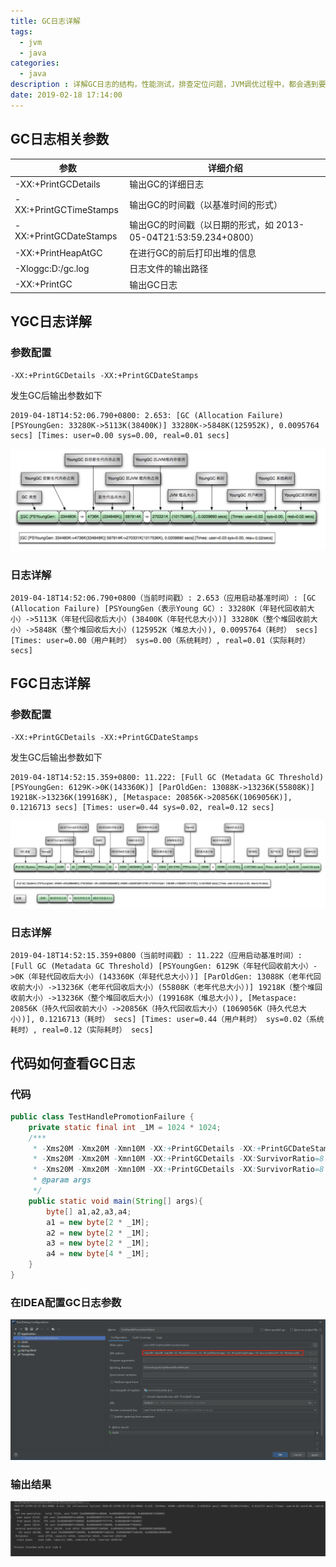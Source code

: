 ```yaml
---
title: GC日志详解
tags:
  - jvm
  - java
categories: 
  - java
description : 详解GC日志的结构，性能测试，排查定位问题，JVM调优过程中，都会遇到要分析GC日志，那你看得懂GC日志吗？
date: 2019-02-18 17:14:00
---
```

## GC日志相关参数

| 参数                   | 详细介绍                                                     |
| ---------------------- | ------------------------------------------------------------ |
| -XX:+PrintGCDetails    | 输出GC的详细日志                                             |
| -XX:+PrintGCTimeStamps | 输出GC的时间戳（以基准时间的形式）                           |
| -XX:+PrintGCDateStamps | 输出GC的时间戳（以日期的形式，如 2013-05-04T21:53:59.234+0800） |
| -XX:+PrintHeapAtGC     | 在进行GC的前后打印出堆的信息                                 |
| -Xloggc:D:/gc.log      | 日志文件的输出路径                                           |
| -XX:+PrintGC           | 输出GC日志                                                   |

## YGC日志详解

### 参数配置

```properties
-XX:+PrintGCDetails -XX:+PrintGCDateStamps
```

发生GC后输出参数如下

```
2019-04-18T14:52:06.790+0800: 2.653: [GC (Allocation Failure) [PSYoungGen: 33280K->5113K(38400K)] 33280K->5848K(125952K), 0.0095764 secs] [Times: user=0.00 sys=0.00, real=0.01 secs]
```

![](gc-log/1.jpg)

### 日志详解

```
2019-04-18T14:52:06.790+0800（当前时间戳）: 2.653（应用启动基准时间）: [GC (Allocation Failure) [PSYoungGen（表示Young GC）: 33280K（年轻代回收前大小）->5113K（年轻代回收后大小）(38400K（年轻代总大小）)] 33280K（整个堆回收前大小）->5848K（整个堆回收后大小）(125952K（堆总大小）), 0.0095764（耗时） secs] [Times: user=0.00（用户耗时） sys=0.00（系统耗时）, real=0.01（实际耗时） secs]

```

## FGC日志详解
### 参数配置
```properties
-XX:+PrintGCDetails -XX:+PrintGCDateStamps
```
发生GC后输出参数如下
```
2019-04-18T14:52:15.359+0800: 11.222: [Full GC (Metadata GC Threshold) [PSYoungGen: 6129K->0K(143360K)] [ParOldGen: 13088K->13236K(55808K)] 19218K->13236K(199168K), [Metaspace: 20856K->20856K(1069056K)], 0.1216713 secs] [Times: user=0.44 sys=0.02, real=0.12 secs]
```
![](gc-log/2.jpg)

### 日志详解
```
2019-04-18T14:52:15.359+0800（当前时间戳）: 11.222（应用启动基准时间）: [Full GC (Metadata GC Threshold) [PSYoungGen: 6129K（年轻代回收前大小）->0K（年轻代回收后大小）(143360K（年轻代总大小）)] [ParOldGen: 13088K（老年代回收前大小）->13236K（老年代回收后大小）(55808K（老年代总大小）)] 19218K（整个堆回收前大小）->13236K（整个堆回收后大小）(199168K（堆总大小）), [Metaspace: 20856K（持久代回收前大小）->20856K（持久代回收后大小）(1069056K（持久代总大小）)], 0.1216713（耗时） secs] [Times: user=0.44（用户耗时） sys=0.02（系统耗时）, real=0.12（实际耗时） secs]
```
## 代码如何查看GC日志
### 代码
```java
public class TestHandlePromotionFailure {
    private static final int _1M = 1024 * 1024;
    /***
     * -Xms20M -Xmx20M -Xmn10M -XX:+PrintGCDetails -XX:+PrintGCDateStamps -XX:+PrintGCTimeStamps -XX:SurvivorRatio=8 -XX:+UseSerialGC
     * -Xms20M -Xmx20M -Xmn10M -XX:+PrintGCDetails -XX:SurvivorRatio=8 -XX:+UseParallelGC
     * -Xms20M -Xmx20M -Xmn10M -XX:+PrintGCDetails -XX:SurvivorRatio=8 -XX:+UseParNewGC -XX:+UseConcMarkSweepGC
     * @param args
     */
    public static void main(String[] args){
        byte[] a1,a2,a3,a4;
        a1 = new byte[2 * _1M];
        a2 = new byte[2 * _1M];
        a3 = new byte[2 * _1M];
        a4 = new byte[4 * _1M];
    }
}
```

### 在IDEA配置GC日志参数
![](gc-log/3.png)
### 输出结果
![](gc-log/4.png)
